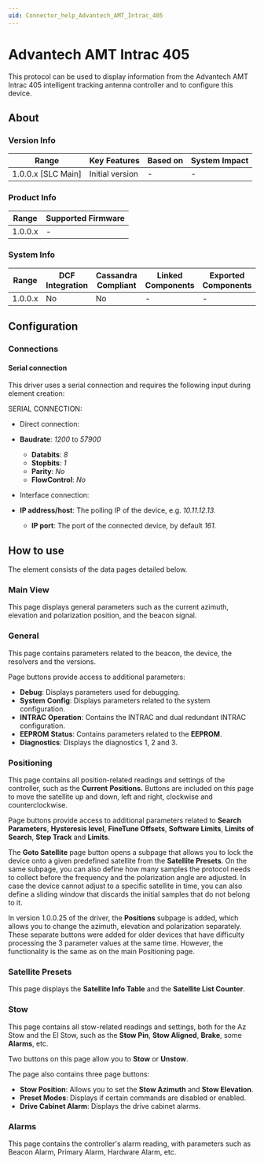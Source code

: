 ```yaml
---
uid: Connector_help_Advantech_AMT_Intrac_405
---
```


# Advantech AMT Intrac 405

This protocol can be used to display information from the Advantech AMT Intrac 405 intelligent tracking antenna controller and to configure this device.

## About

### Version Info

| **Range**            | **Key Features** | **Based on** | **System Impact** |
|----------------------|------------------|--------------|-------------------|
| 1.0.0.x \[SLC Main\] | Initial version  | \-           | \-                |

### Product Info

| **Range** | **Supported Firmware** |
|-----------|------------------------|
| 1.0.0.x   | \-                     |

### System Info

| **Range** | **DCF Integration** | **Cassandra Compliant** | **Linked Components** | **Exported Components** |
|-----------|---------------------|-------------------------|-----------------------|-------------------------|
| 1.0.0.x   | No                  | No                      | \-                    | \-                      |

## Configuration

### Connections

#### Serial connection

This driver uses a serial connection and requires the following input during element creation:

SERIAL CONNECTION:

- Direct connection:

- **Baudrate**: *1200* to *57900*
  - **Databits**: *8*
  - **Stopbits**: *1*
  - **Parity**: *No*
  - **FlowControl**: *No*

- Interface connection:

- **IP address/host**: The polling IP of the device, e.g. *10.11.12.13.*
  - **IP port**: The port of the connected device, by default *161.*

## How to use

The element consists of the data pages detailed below.

### Main View

This page displays general parameters such as the current azimuth, elevation and polarization position, and the beacon signal.

### General

This page contains parameters related to the beacon, the device, the resolvers and the versions.

Page buttons provide access to additional parameters:

- **Debug**: Displays parameters used for debugging.
- **System** **Config**: Displays parameters related to the system configuration.
- **INTRAC** **Operation**: Contains the INTRAC and dual redundant INTRAC configuration.
- **EEPROM** **Status**: Contains parameters related to the **EEPROM**.
- **Diagnostics**: Displays the diagnostics 1, 2 and 3.

### Positioning

This page contains all position-related readings and settings of the controller, such as the **Current** **Positions.** Buttons are included on this page to move the satellite up and down, left and right, clockwise and counterclockwise.

Page buttons provide access to additional parameters related to **Search Parameters**, **Hysteresis level**, **FineTune Offsets**, **Software Limits**, **Limits of Search**, **Step Track** and **Limits**.

The **Goto Satellite** page button opens a subpage that allows you to lock the device onto a given predefined satellite from the **Satellite Presets**. On the same subpage, you can also define how many samples the protocol needs to collect before the frequency and the polarization angle are adjusted. In case the device cannot adjust to a specific satellite in time, you can also define a sliding window that discards the initial samples that do not belong to it.

In version 1.0.0.25 of the driver, the **Positions** subpage is added, which allows you to change the azimuth, elevation and polarization separately. These separate buttons were added for older devices that have difficulty processing the 3 parameter values at the same time. However, the functionality is the same as on the main Positioning page.

### Satellite Presets

This page displays the **Satellite Info Table** and the **Satellite List Counter**.

### Stow

This page contains all stow-related readings and settings, both for the Az Stow and the El Stow, such as the **Stow Pin**, **Stow Aligned**, **Brake**, some **Alarms**, etc.

Two buttons on this page allow you to **Stow** or **Unstow**.

The page also contains three page buttons:

- **Stow Position**: Allows you to set the **Stow Azimuth** and **Stow Elevation**.
- **Preset Modes**: Displays if certain commands are disabled or enabled.
- **Drive Cabinet Alarm**: Displays the drive cabinet alarms.

### Alarms

This page contains the controller's alarm reading, with parameters such as Beacon Alarm, Primary Alarm, Hardware Alarm, etc.
